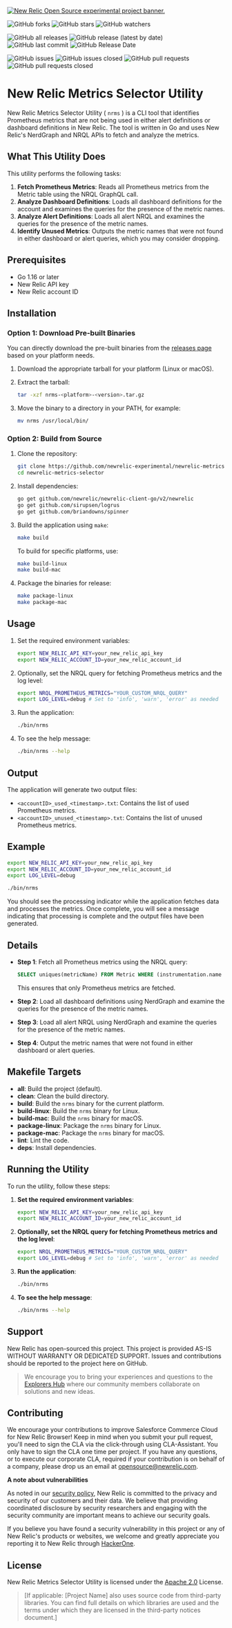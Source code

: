 <a href="https://opensource.newrelic.com/oss-category/#new-relic-experimental"><picture><source media="(prefers-color-scheme: dark)" srcset="https://github.com/newrelic/opensource-website/raw/main/src/images/categories/dark/Experimental.png"><source media="(prefers-color-scheme: light)" srcset="https://github.com/newrelic/opensource-website/raw/main/src/images/categories/Experimental.png"><img alt="New Relic Open Source experimental project banner." src="https://github.com/newrelic/opensource-website/raw/main/src/images/categories/Experimental.png"></picture></a>

![GitHub forks](https://img.shields.io/github/forks/newrelic-experimental/newrelic-metrics-selector?style=social)
![GitHub stars](https://img.shields.io/github/stars/newrelic-experimental/newrelic-metrics-selector?style=social)
![GitHub watchers](https://img.shields.io/github/watchers/newrelic-experimental/newrelic-metrics-selector?style=social)

![GitHub all releases](https://img.shields.io/github/downloads/newrelic-experimental/newrelic-metrics-selector/total)
![GitHub release (latest by date)](https://img.shields.io/github/v/release/newrelic-experimental/newrelic-metrics-selector)
![GitHub last commit](https://img.shields.io/github/last-commit/newrelic-experimental/newrelic-metrics-selector)
![GitHub Release Date](https://img.shields.io/github/release-date/newrelic-experimental/newrelic-metrics-selector)


![GitHub issues](https://img.shields.io/github/issues/newrelic-experimental/newrelic-metrics-selector)
![GitHub issues closed](https://img.shields.io/github/issues-closed/newrelic-experimental/newrelic-metrics-selector)
![GitHub pull requests](https://img.shields.io/github/issues-pr/newrelic-experimental/newrelic-metrics-selector)
![GitHub pull requests closed](https://img.shields.io/github/issues-pr-closed/newrelic-experimental/newrelic-metrics-selector)


# New Relic Metrics Selector Utility

New Relic Metrics Selector Utility ( `nrms` ) is a CLI tool that identifies Prometheus metrics that are not being used in either alert definitions or dashboard definitions in New Relic. The tool is written in Go and uses New Relic's NerdGraph and NRQL APIs to fetch and analyze the metrics.

## What This Utility Does

This utility performs the following tasks:

1. **Fetch Prometheus Metrics**: Reads all Prometheus metrics from the Metric table using the NRQL GraphQL call.
2. **Analyze Dashboard Definitions**: Loads all dashboard definitions for the account and examines the queries for the presence of the metric names.
3. **Analyze Alert Definitions**: Loads all alert NRQL and examines the queries for the presence of the metric names.
4. **Identify Unused Metrics**: Outputs the metric names that were not found in either dashboard or alert queries, which you may consider dropping.


## Prerequisites

- Go 1.16 or later
- New Relic API key
- New Relic account ID

## Installation

### Option 1: Download Pre-built Binaries

You can  directly download the pre-built binaries from the [releases page](https://github.com/newrelic-experimental/newrelic-metrics-selector/releases) based on your platform needs.

1. Download the appropriate tarball for your platform (Linux or macOS).
2. Extract the tarball:

    ```sh
    tar -xzf nrms-<platform>-<version>.tar.gz
    ```

3. Move the binary to a directory in your PATH, for example:

    ```sh
    mv nrms /usr/local/bin/
    ```

### Option 2: Build from Source
    
1. Clone the repository:

    ```sh
    git clone https://github.com/newrelic-experimental/newrelic-metrics-selector.git
    cd newrelic-metrics-selector
    ```

2. Install dependencies:

    ```sh
    go get github.com/newrelic/newrelic-client-go/v2/newrelic
    go get github.com/sirupsen/logrus
    go get github.com/briandowns/spinner
    ```

3. Build the application using `make`:

    ```sh
    make build
    ```

   To build for specific platforms, use:

    ```sh
    make build-linux
    make build-mac
    ```

4. Package the binaries for release:

    ```sh
    make package-linux
    make package-mac
    ```

## Usage

1. Set the required environment variables:

    ```sh
    export NEW_RELIC_API_KEY=your_new_relic_api_key
    export NEW_RELIC_ACCOUNT_ID=your_new_relic_account_id
    ```

2. Optionally, set the NRQL query for fetching Prometheus metrics and the log level:

    ```sh
    export NRQL_PROMETHEUS_METRICS="YOUR_CUSTOM_NRQL_QUERY"
    export LOG_LEVEL=debug # Set to 'info', 'warn', 'error' as needed
    ```

3. Run the application:

    ```sh
    ./bin/nrms
    ```

4. To see the help message:

    ```sh
    ./bin/nrms --help
    ```

## Output

The application will generate two output files:

- `<accountID>_used_<timestamp>.txt`: Contains the list of used Prometheus metrics.
- `<accountID>_unused_<timestamp>.txt`: Contains the list of unused Prometheus metrics.

## Example

```sh
export NEW_RELIC_API_KEY=your_new_relic_api_key
export NEW_RELIC_ACCOUNT_ID=your_new_relic_account_id
export LOG_LEVEL=debug

./bin/nrms
```

You should see the processing indicator while the application fetches data and processes the metrics. Once complete, you will see a message indicating that processing is complete and the output files have been generated.

## Details

- **Step 1**: Fetch all Prometheus metrics using the NRQL query:
  ```sql
  SELECT uniques(metricName) FROM Metric WHERE (instrumentation.name = 'remote-write') AND (instrumentation.provider = 'prometheus') LIMIT MAX
  ```
  This ensures that only Prometheus metrics are fetched.

- **Step 2**: Load all dashboard definitions using NerdGraph and examine the queries for the presence of the metric names.

- **Step 3**: Load all alert NRQL using NerdGraph and examine the queries for the presence of the metric names.

- **Step 4**: Output the metric names that were not found in either dashboard or alert queries.

## Makefile Targets

- **all**: Build the project (default).
- **clean**: Clean the build directory.
- **build**: Build the `nrms` binary for the current platform.
- **build-linux**: Build the `nrms` binary for Linux.
- **build-mac**: Build the `nrms` binary for macOS.
- **package-linux**: Package the `nrms` binary for Linux.
- **package-mac**: Package the `nrms` binary for macOS.
- **lint**: Lint the code.
- **deps**: Install dependencies.

## Running the Utility

To run the utility, follow these steps:

1. **Set the required environment variables**:
    ```sh
    export NEW_RELIC_API_KEY=your_new_relic_api_key
    export NEW_RELIC_ACCOUNT_ID=your_new_relic_account_id
    ```

2. **Optionally, set the NRQL query for fetching Prometheus metrics and the log level**:
    ```sh
    export NRQL_PROMETHEUS_METRICS="YOUR_CUSTOM_NRQL_QUERY"
    export LOG_LEVEL=debug # Set to 'info', 'warn', 'error' as needed
    ```

3. **Run the application**:
    ```sh
    ./bin/nrms
    ```

4. **To see the help message**:
    ```sh
    ./bin/nrms --help
    ```

## Support

New Relic has open-sourced this project. This project is provided AS-IS WITHOUT WARRANTY OR DEDICATED SUPPORT. Issues and contributions should be reported to the project here on GitHub.

>We encourage you to bring your experiences and questions to the [Explorers Hub](https://discuss.newrelic.com) where our community members collaborate on solutions and new ideas.

## Contributing

We encourage your contributions to improve Salesforce Commerce Cloud for New Relic Browser! Keep in mind when you submit your pull request, you'll need to sign the CLA via the click-through using CLA-Assistant. You only have to sign the CLA one time per project. If you have any questions, or to execute our corporate CLA, required if your contribution is on behalf of a company, please drop us an email at opensource@newrelic.com.

**A note about vulnerabilities**

As noted in our [security policy](../../security/policy), New Relic is committed to the privacy and security of our customers and their data. We believe that providing coordinated disclosure by security researchers and engaging with the security community are important means to achieve our security goals.

If you believe you have found a security vulnerability in this project or any of New Relic's products or websites, we welcome and greatly appreciate you reporting it to New Relic through [HackerOne](https://hackerone.com/newrelic).

## License

New Relic Metrics Selector Utility is licensed under the [Apache 2.0](http://apache.org/licenses/LICENSE-2.0.txt) License.

>[If applicable: [Project Name] also uses source code from third-party libraries. You can find full details on which libraries are used and the terms under which they are licensed in the third-party notices document.]
